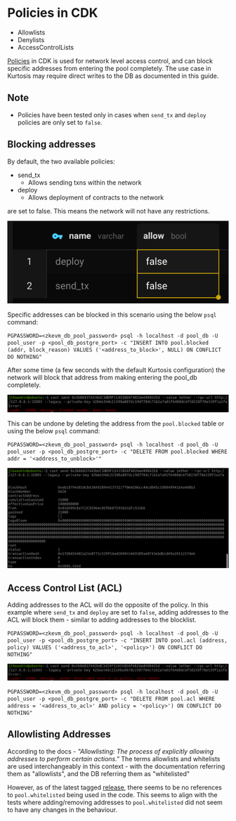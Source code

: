 # Policies in CDK

* Allowlists
* Denylists
* AccessControlLists

[Policies](https://docs.polygon.technology/cdk/how-to/manage-policies/#get-information-about-a-policy) in CDK is used for network level access control, and can block specific addresses from entering the pool completely. The use case in Kurtosis may require direct writes to the DB as documented in this guide.

## Note
* Policies have been tested only in cases when `send_tx` and `deploy` policies are only set to `false`. 

## Blocking addresses
By default, the two available policies:
* send_tx
    * Allows sending txns within the network
* deploy
    * Allows deployment of contracts to the network

are set to false. This means the network will not have any restrictions. 

![image](01_policies.png)

Specific addresses can be blocked in this scenario using the below `psql` command:

```
PGPASSWORD=<zkevm_db_pool_password> psql -h localhost -d pool_db -U pool_user -p <pool_db_postgre_port> -c "INSERT INTO pool.blocked (addr, block_reason) VALUES ('<address_to_block>', NULL) ON CONFLICT DO NOTHING"
```

After some time (a few seconds with the default Kurtosis configuration) the network will block that address from making entering the pool_db completely.

![image](02_policies.png)

This can be undone by deleting the address from the `pool.blocked` table or using the below `psql` command:

```
PGPASSWORD=<zkevm_db_pool_password> psql -h localhost -d pool_db -U pool_user -p <pool_db_postgre_port> -c "DELETE FROM pool.blocked WHERE addr = '<address_to_unblock>'"

```

![image](03_policies.png)

## Access Control List (ACL)
Adding addresses to the ACL will do the opposite of the policy. In this example where `send_tx` and `deploy` are set to `false`, adding addresses to the ACL will block them - similar to adding addresses to the blocklist.

```
PGPASSWORD=<zkevm_db_pool_password> psql -h localhost -d pool_db -U pool_user -p <pool_db_postgre_port> -c "INSERT INTO pool.acl (address, policy) VALUES ('<address_to_acl>', '<policy>') ON CONFLICT DO NOTHING"
```

![image](04_policies.png)

```
PGPASSWORD=<zkevm_db_pool_password> psql -h localhost -d pool_db -U pool_user -p <pool_db_postgre_port> -c "DELETE FROM pool.acl WHERE address = '<address_to_acl>' AND policy = '<policy>') ON CONFLICT DO NOTHING"
```

## Allowlisting Addresses
According to the docs - *"Allowlisting: The process of explicitly allowing addresses to perform certain actions."*
The terms allowlists and whitelists are used interchangeably in this context - with the documentation referring them as "allowlists", and the DB referring them as "whitelisted"

However, as of the latest tagged [release](https://github.com/0xPolygon/cdk-validium-node/releases/tag/v0.6.4%2Bcdk.2), there seems to be no references to `pool.whitelisted` being used in the code. This seems to align with the tests where adding/removing addresses to `pool.whitelisted` did not seem to have any changes in the behaviour.